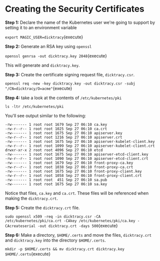 # Creating the Security Certificates

**Step 1:** Declare the name of the Kubernetes user we're going to support by setting it to an environment
variable

`export MAGIC_USER=dicktracy`{execute}

**Step 2:** Generate an RSA key using `openssl`

`openssl genrsa -out dicktracy.key 2048`{execute}

This will generate and `dicktracy.key`.

**Step 3:** Create the certificate signing request file, `dicktracy.csr`.

`openssl req -new -key dicktracy.key -out dicktracy.csr -subj "/CN=dicktracy/O=acme"`{execute}

**Step 4:** take a look at the contents of `/etc/kubernetes/pki`

`ls -ltr /etc/kubernetes/pki`

You'll see output similar to the following:

```text
-rw------- 1 root root 1679 Sep 27 06:10 ca.key
-rw-r--r-- 1 root root 1025 Sep 27 06:10 ca.crt
-rw------- 1 root root 1675 Sep 27 06:10 apiserver.key
-rw-r--r-- 1 root root 1216 Sep 27 06:10 apiserver.crt
-rw------- 1 root root 1675 Sep 27 06:10 apiserver-kubelet-client.key
-rw-r--r-- 1 root root 1099 Sep 27 06:10 apiserver-kubelet-client.crt
drwxr-xr-x 2 root root 4096 Sep 27 06:10 etcd
-rw------- 1 root root 1675 Sep 27 06:10 apiserver-etcd-client.key
-rw-r--r-- 1 root root 1090 Sep 27 06:10 apiserver-etcd-client.crt
-rw------- 1 root root 1679 Sep 27 06:10 front-proxy-ca.key
-rw-r--r-- 1 root root 1038 Sep 27 06:10 front-proxy-ca.crt
-rw------- 1 root root 1675 Sep 27 06:10 front-proxy-client.key
-rw-r--r-- 1 root root 1058 Sep 27 06:10 front-proxy-client.crt
-rw------- 1 root root  451 Sep 27 06:10 sa.pub
-rw------- 1 root root 1675 Sep 27 06:10 sa.key
```
Notice that files, `ca.key` and `ca.crt`. These files will be referenced when making the `dicktracy.crt`.


**Step 5:** Create the `dicktracy.crt` file.

`sudo openssl x509 -req -in dicktracy.csr -CA /etc/kubernetes/pki/ca.crt -CAkey /etc/kubernetes/pki/ca.key -CAcreateserial -out dicktracy.crt -days 500`{execute}

**Step 6:** Make a directory, `$HOME/.certs` and move the files, `dicktracy.crt` and `dicktracy.key` into the directory `$HOME/.certs`.

`mkdir -p $HOME/.certs && mv dicktracy.crt dicktracy.key $HOME/.certs`{execute}
